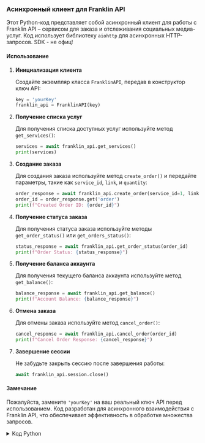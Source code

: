 ### Асинхронный клиент для Franklin API

Этот Python-код представляет собой асинхронный клиент для работы с Franklin API – сервисом для заказа и отслеживания социальных медиа-услуг. Код использует библиотеку `aiohttp` для асинхронных HTTP-запросов.
SDK - не офиц!

#### Использование

1. **Инициализация клиента**

    Создайте экземпляр класса `FranklinAPI`, передав в конструктор ключ API:

    ```python
    key = 'yourKey'
    franklin_api = FranklinAPI(key)
    ```

2. **Получение списка услуг**

    Для получения списка доступных услуг используйте метод `get_services()`:

    ```python
    services = await franklin_api.get_services()
    print(services)
    ```

3. **Создание заказа**

    Для создания заказа используйте метод `create_order()` и передайте параметры, такие как `service_id`, `link`, и `quantity`:

    ```python
    order_response = await franklin_api.create_order(service_id=1, link='instagram.com/instagram', quantity=100)
    order_id = order_response.get('order')
    print(f"Created Order ID: {order_id}")
    ```

4. **Получение статуса заказа**

    Для получения статуса заказа используйте методы `get_order_status()` или `get_orders_status()`:

    ```python
    status_response = await franklin_api.get_order_status(order_id)
    print(f"Order Status: {status_response}")
    ```

5. **Получение баланса аккаунта**

    Для получения текущего баланса аккаунта используйте метод `get_balance()`:

    ```python
    balance_response = await franklin_api.get_balance()
    print(f"Account Balance: {balance_response}")
    ```

6. **Отмена заказа**

    Для отмены заказа используйте метод `cancel_order()`:

    ```python
    cancel_response = await franklin_api.cancel_order(order_id)
    print(f"Cancel Order Response: {cancel_response}")
    ```

7. **Завершение сессии**

    Не забудьте закрыть сессию после завершения работы:

    ```python
    await franklin_api.session.close()
    ```

#### Замечание

Пожалуйста, замените `'yourKey'` на ваш реальный ключ API перед использованием. Код разработан для асинхронного взаимодействия с Franklin API, что обеспечивает эффективность в обработке множества запросов.

<details>
<summary>Код Python</summary>

```python
async def main():
    key = 'yourKey'
    api = FranklinAPI(key)

    # Получение списка услуг
    services = await api.get_services()
    print(services)

    # Создание заказа
    order_response = await api.create_order(service_id=1, link='instagram.com/instagram', quantity=100)
    order_id = order_response.get('order')
    print(f"Created Order ID: {order_id}")

    # Получение статуса заказа
    status_response = await api.get_order_status(order_id)
    print(f"Order Status: {status_response}")

    # Получение баланса
    balance_response = await api.get_balance()
    print(f"Account Balance: {balance_response}")

    # Отмена заказа
    cancel_response = await api.cancel_order(order_id)
    print(f"Cancel Order Response: {cancel_response}")

    # Завершение работы сессии
    await api.session.close()
```

API: https://franklin100.ru/developer
